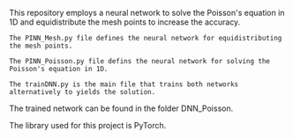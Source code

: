 This repository employs a neural network to solve the Poisson's equation in 1D and equidistribute the mesh points to increase the accuracy.

    The PINN_Mesh.py file defines the neural network for equidistributing the mesh points.

    The PINN_Poisson.py file defins the neural network for solving the Poisson's equation in 1D.

    The trainDNN.py is the main file that trains both networks alternatively to yields the solution.

The trained network can be found in the folder DNN_Poisson.

The library used for this project is PyTorch.
